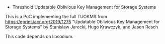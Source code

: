 * Threshold Updatable Oblivious Key Management for Storage Systems


This is a PoC implementing the full TUOKMS from https://eprint.iacr.org/2019/1275
"Updatable Oblivious Key Management for Storage Systems"
by Stanislaw Jarecki, Hugo Krawczyk, and Jason Resch

This code depends on libsodium.
